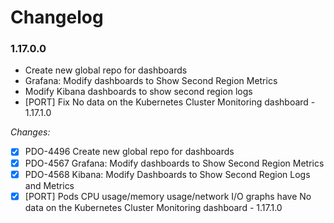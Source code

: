 # Changelog

### 1.17.0.0

- Create new global repo for dashboards
- Grafana: Modify dashboards to Show Second Region Metrics
- Modify Kibana dashboards to show second region logs
- [PORT] Fix No data on the Kubernetes Cluster Monitoring dashboard - 1.17.1.0

_Changes:_

- [X] PDO-4496 Create new global repo for dashboards
- [X] PDO-4567 Grafana: Modify dashboards to Show Second Region Metrics
- [X] PDO-4568 Kibana: Modify Dashboards to Show Second Region Logs and Metrics
- [X] [PORT] Pods CPU usage/memory usage/network I/O graphs have No data on the Kubernetes Cluster Monitoring dashboard - 1.17.1.0
